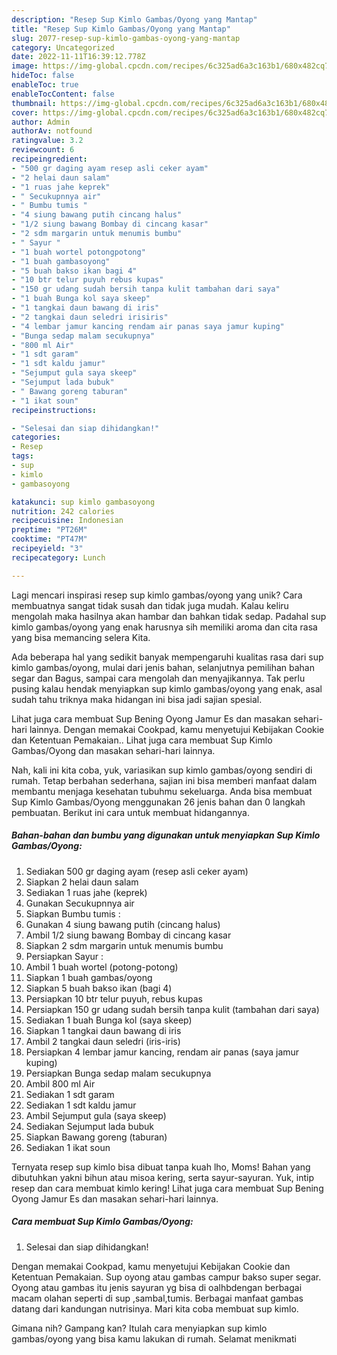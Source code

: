 ```yaml
---
description: "Resep Sup Kimlo Gambas/Oyong yang Mantap"
title: "Resep Sup Kimlo Gambas/Oyong yang Mantap"
slug: 2077-resep-sup-kimlo-gambas-oyong-yang-mantap
category: Uncategorized
date: 2022-11-11T16:39:12.778Z
image: https://img-global.cpcdn.com/recipes/6c325ad6a3c163b1/680x482cq70/sup-kimlo-gambasoyong-foto-resep-utama.jpg
hideToc: false
enableToc: true
enableTocContent: false
thumbnail: https://img-global.cpcdn.com/recipes/6c325ad6a3c163b1/680x482cq70/sup-kimlo-gambasoyong-foto-resep-utama.jpg
cover: https://img-global.cpcdn.com/recipes/6c325ad6a3c163b1/680x482cq70/sup-kimlo-gambasoyong-foto-resep-utama.jpg
author: Admin
authorAv: notfound
ratingvalue: 3.2
reviewcount: 6
recipeingredient:
- "500 gr daging ayam resep asli ceker ayam"
- "2 helai daun salam"
- "1 ruas jahe keprek"
- " Secukupnnya air"
- " Bumbu tumis "
- "4 siung bawang putih cincang halus"
- "1/2 siung bawang Bombay di cincang kasar"
- "2 sdm margarin untuk menumis bumbu"
- " Sayur "
- "1 buah wortel potongpotong"
- "1 buah gambasoyong"
- "5 buah bakso ikan bagi 4"
- "10 btr telur puyuh rebus kupas"
- "150 gr udang sudah bersih tanpa kulit tambahan dari saya"
- "1 buah Bunga kol saya skeep"
- "1 tangkai daun bawang di iris"
- "2 tangkai daun seledri irisiris"
- "4 lembar jamur kancing rendam air panas saya jamur kuping"
- "Bunga sedap malam secukupnya"
- "800 ml Air"
- "1 sdt garam"
- "1 sdt kaldu jamur"
- "Sejumput gula saya skeep"
- "Sejumput lada bubuk"
- " Bawang goreng taburan"
- "1 ikat soun"
recipeinstructions:

- "Selesai dan siap dihidangkan!"
categories:
- Resep
tags:
- sup
- kimlo
- gambasoyong

katakunci: sup kimlo gambasoyong 
nutrition: 242 calories
recipecuisine: Indonesian
preptime: "PT26M"
cooktime: "PT47M"
recipeyield: "3"
recipecategory: Lunch

---
```





Lagi mencari inspirasi resep sup kimlo gambas/oyong yang unik? Cara membuatnya sangat tidak susah dan tidak juga mudah. Kalau keliru mengolah maka hasilnya akan hambar dan bahkan tidak sedap. Padahal sup kimlo gambas/oyong yang enak harusnya sih memiliki aroma dan cita rasa yang bisa memancing selera Kita.





Ada beberapa hal yang sedikit banyak mempengaruhi kualitas rasa dari sup kimlo gambas/oyong, mulai dari jenis bahan, selanjutnya pemilihan bahan segar dan Bagus, sampai cara mengolah dan menyajikannya. Tak perlu pusing kalau hendak menyiapkan sup kimlo gambas/oyong yang enak,      asal sudah tahu triknya maka hidangan ini bisa jadi sajian spesial.














Lihat juga cara membuat Sup Bening Oyong Jamur Es dan masakan sehari-hari lainnya. Dengan memakai Cookpad, kamu menyetujui Kebijakan Cookie dan Ketentuan Pemakaian.. Lihat juga cara membuat Sup Kimlo Gambas/Oyong dan masakan sehari-hari lainnya.






Nah, kali ini kita coba, yuk, variasikan sup kimlo gambas/oyong sendiri di rumah. Tetap berbahan sederhana, sajian ini bisa memberi manfaat dalam membantu menjaga kesehatan tubuhmu sekeluarga. Anda bisa membuat Sup Kimlo Gambas/Oyong menggunakan 26 jenis bahan dan 0 langkah pembuatan. Berikut ini cara untuk membuat hidangannya.

<!--inarticleads1-->

##### Bahan-bahan dan bumbu yang digunakan untuk menyiapkan Sup Kimlo Gambas/Oyong:

1. Sediakan 500 gr daging ayam (resep asli ceker ayam)
1. Siapkan 2 helai daun salam
1. Sediakan 1 ruas jahe (keprek)
1. Gunakan  Secukupnnya air
1. Siapkan  Bumbu tumis :
1. Gunakan 4 siung bawang putih (cincang halus)
1. Ambil 1/2 siung bawang Bombay di cincang kasar
1. Siapkan 2 sdm margarin untuk menumis bumbu
1. Persiapkan  Sayur :
1. Ambil 1 buah wortel (potong-potong)
1. Siapkan 1 buah gambas/oyong
1. Siapkan 5 buah bakso ikan (bagi 4)
1. Persiapkan 10 btr telur puyuh, rebus kupas
1. Persiapkan 150 gr udang sudah bersih tanpa kulit (tambahan dari saya)
1. Sediakan 1 buah Bunga kol (saya skeep)
1. Siapkan 1 tangkai daun bawang di iris
1. Ambil 2 tangkai daun seledri (iris-iris)
1. Persiapkan 4 lembar jamur kancing, rendam air panas (saya jamur kuping)
1. Persiapkan Bunga sedap malam secukupnya
1. Ambil 800 ml Air
1. Sediakan 1 sdt garam
1. Sediakan 1 sdt kaldu jamur
1. Ambil Sejumput gula (saya skeep)
1. Sediakan Sejumput lada bubuk
1. Siapkan  Bawang goreng (taburan)
1. Sediakan 1 ikat soun


Ternyata resep sup kimlo bisa dibuat tanpa kuah lho, Moms! Bahan yang dibutuhkan yakni bihun atau misoa kering, serta sayur-sayuran. Yuk, intip resep dan cara membuat kimlo kering! Lihat juga cara membuat Sup Bening Oyong Jamur Es dan masakan sehari-hari lainnya. 

<!--inarticleads2-->

##### Cara membuat Sup Kimlo Gambas/Oyong:


1. Selesai dan siap dihidangkan!

Dengan memakai Cookpad, kamu menyetujui Kebijakan Cookie dan Ketentuan Pemakaian. Sup oyong atau gambas campur bakso super segar. Oyong atau gambas itu jenis sayuran yg bisa di oalhbdengan berbagai macam olahan seperti di sup ,sambal,tumis. Berbagai manfaat gambas datang dari kandungan nutrisinya. Mari kita coba membuat sup kimlo. 

Gimana nih? Gampang kan? Itulah cara menyiapkan sup kimlo gambas/oyong yang bisa kamu lakukan di rumah. Selamat menikmati
